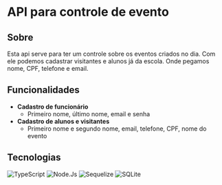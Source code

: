# API para controle de evento

## Sobre

Esta api serve para ter um controle sobre os eventos criados no dia.
Com ele podemos cadastrar visitantes e alunos já da escola. Onde pegamos nome, CPF, telefone e email.

## Funcionalidades

- **Cadastro de funcionário**
  - Primeiro nome, último nome, email e senha
- **Cadastro de alunos e visitantes**
  - Primeiro nome e segundo nome, email, telefone, CPF, nome do evento

## Tecnologias

<div style="display: inline;">
    <img alt="TypeScript" src="https://img.shields.io/badge/TypeScript-007ACC?style=for-the-badge&logo=typescript&logoColor=white" />
    <img alt="Node.Js" src="https://img.shields.io/badge/Node.js-43853D?style=for-the-badge&logo=node.js&logoColor=white" />
    <img alt="Sequelize" src="https://img.shields.io/badge/sequelize-323330?style=for-the-badge&logo=sequelize&logoColor=blue" />
    <img alt="SQLite" src="https://img.shields.io/badge/SQLite-07405E?style=for-the-badge&logo=sqlite&logoColor=white" />
</div>
